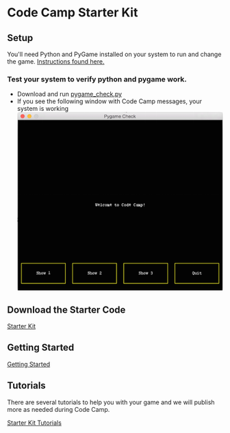 # Code Camp Starter Kit


## Setup

You'll need Python and PyGame installed on your system
to run and change the game. [Instructions found here.](http://cit.dixie.edu/cs/1410/pygame-installation.php)

### Test your system to verify python and pygame work.
	
*	Download and run [pygame_check.py](thumbdrive-contents/pygame_check.py)
*	If you see the following window with Code Camp messages, your system is working ![PyGame Check](assets/images/pygame_check.png)


## Download the Starter Code

[Starter Kit](thumbdrive-contents/starter-kit-2018.zip?raw=true)


## Getting Started

[Getting Started](tutorials/other/getting_started.md)


## Tutorials

There are several tutorials to help you with your game and we will publish more as needed during Code Camp.

[Starter Kit Tutorials](tutorials/README.md)


